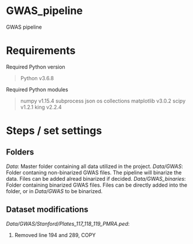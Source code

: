 # GWAS_pipeline
GWAS pipeline 

# Requirements
Required Python version
> Python v3.6.8 

Required Python modules
> numpy v1.15.4 
> subprocess
> json 
> os
> collections
> matplotlib v3.0.2
> scipy v1.2.1
> king v2.2.4

# Steps / set settings

## Folders
_Data_: Master folder containing all data utilized in the project. 
_Data/GWAS_: Folder contaning non-binarized GWAS files. The pipeline will binarize the data. Files can be added alread binarized if decided.
_Data/GWAS\_binaries_: Folder containing binarized GWAS files. Files can be directly added into the folder, or in _Data/GWAS_ to be binarized. 

## Dataset modifications
_Data/GWAS/Stanford/Plates\_117\_118\_119\_PMRA.ped_: 
1. Removed line 194 and 289, COPY
